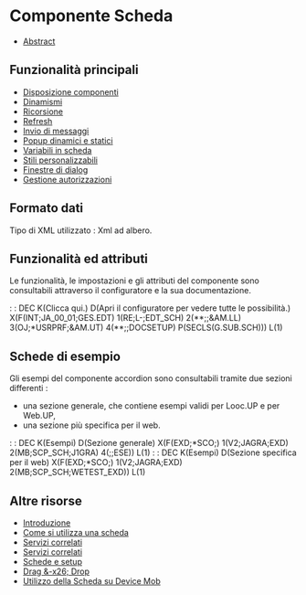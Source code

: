 # Componente Scheda
- [Abstract](Sorgenti/DOC/TA/B£AMO/LOCEXD_F00)

## Funzionalità principali
- [Disposizione componenti](Sorgenti/DOC/TA/B£AMO/LOCEXD_F01)
- [Dinamismi](Sorgenti/DOC/TA/B£AMO/LOCEXD_F02)
- [Ricorsione](Sorgenti/DOC/TA/B£AMO/LOCEXD_F03)
- [Refresh](Sorgenti/DOC/TA/B£AMO/LOCEXD_F04)
- [Invio di messaggi](Sorgenti/DOC/TA/B£AMO/LOCEXD_F05)
- [Popup dinamici e statici](Sorgenti/DOC/TA/B£AMO/LOCEXD_F06)
- [Variabili in scheda](Sorgenti/DOC/TA/B£AMO/LOCEXD_F07)
- [Stili personalizzabili](Sorgenti/DOC/TA/B£AMO/LOCEXD_F08)
- [Finestre di dialog](Sorgenti/DOC/TA/B£AMO/LOCEXD_F09)
- [Gestione autorizzazioni](Sorgenti/DOC/TA/B£AMO/LOCEXD_F10)

## Formato dati
Tipo di XML utilizzato :  Xml ad albero.

## Funzionalità ed attributi
Le funzionalità, le impostazioni e gli attributi del componente sono consultabili attraverso il configuratore e la sua documentazione.

 :  : DEC K(Clicca qui.) D(Apri il configuratore per vedere tutte le possibilità.) X(F(INT;JA_00_01;GES.EDT) 1(RE;L-;EDT_SCH) 2(\*\*;;&AM.LL) 3(OJ;\*USRPRF;&AM.UT) 4(\*\*;;DOCSETUP) P(SECLS(G.SUB.SCH))) L(1)

## Schede di esempio
Gli esempi del componente accordion sono consultabili tramite due sezioni differenti : 
- una sezione generale, che contiene esempi validi per Looc.UP e per Web.UP,
- una sezione più specifica per il web.

 :  : DEC K(Esempi) D(Sezione generale) X(F(EXD;\*SCO;) 1(V2;JAGRA;EXD) 2(MB;SCP_SCH;J1GRA) 4(;;ESE)) L(1)
 :  : DEC K(Esempi) D(Sezione specifica per il web) X(F(EXD;\*SCO;) 1(V2;JAGRA;EXD) 2(MB;SCP_SCH;WETEST_EXD)) L(1)

## Altre risorse
- [Introduzione](Sorgenti/DOC/TA/B£AMO/LOCEXD_A)
- [Come si utilizza una scheda](Sorgenti/DOC/TA/B£AMO/LOCEXD_C)
- [Servizi correlati](Sorgenti/DOC/TA/B£AMO/LOCEXD_B)
- [Servizi correlati](Sorgenti/DOC/TA/B£AMO/LOCEXD_B7)
- [Schede e setup](Sorgenti/DOC/TA/B£AMO/LOCEXD_SET)
- [Drag &-x26; Drop](Sorgenti/DOC/TA/B£AMO/LOCEXD_DED)
- [Utilizzo della Scheda su Device Mob](Sorgenti/DOC/TA/B£AMO/LOCEXD_MO)

